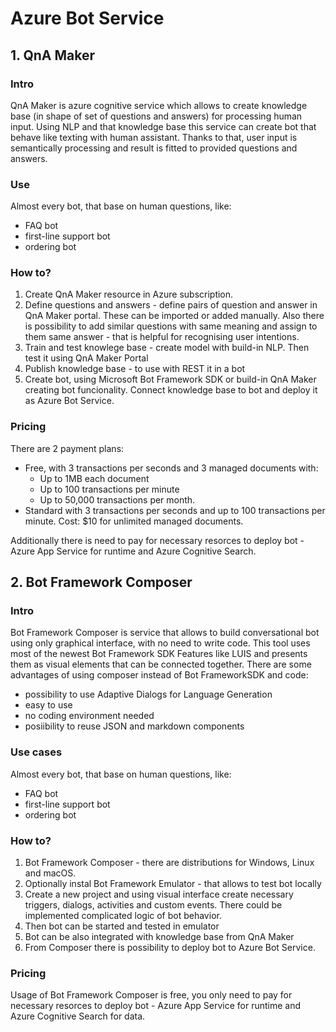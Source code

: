 # Azure Bot Service
## 1. QnA Maker
### Intro
QnA Maker is azure cognitive service which allows to create knowledge base (in shape of set of questions and answers) for processing human input. Using NLP and that knowledge base this service can create bot that behave like texting with human assistant. Thanks to that, user input is semantically processing and result is fitted to provided questions and answers.
### Use 
Almost every bot, that base on human questions, like:
- FAQ bot
- first-line support bot
- ordering bot
### How to?
1. Create QnA Maker resource in Azure subscription.
2. Define questions and answers - define pairs of question and answer in QnA Maker portal. These can be imported or added manually. Also there is possibility to add similar questions with same meaning and assign to them same answer - that is helpful for recognising user intentions.
3. Train and test knowlege base - create model with build-in NLP. Then test it using QnA Maker Portal
4. Publish knowledge base - to use with REST it in a bot 
5. Create bot, using Microsoft Bot Framework SDK or build-in QnA Maker creating bot funcionality. Connect knowledge base to bot and deploy it as Azure Bot Service.
### Pricing
There are 2 payment plans:
- Free, with 3 transactions per seconds and 3 managed documents with:
  - Up to 1MB each document
  - Up to 100 transactions per minute
  - Up to 50,000 transactions per month.
- Standard with 3 transactions per seconds and up to 100 transactions per minute. Cost: $10 for unlimited managed documents.

Additionally there is need to pay for necessary resorces to deploy bot - Azure App Service for runtime and Azure Cognitive Search.
## 2. Bot Framework Composer
### Intro
Bot Framework Composer is service that allows to build conversational bot using only graphical interface, with no need to write code. This tool uses most of the newest Bot Framework SDK Features like LUIS and presents them as visual elements that can be connected together. There are some advantages of using composer instead of Bot FrameworkSDK and code:
- possibility to use Adaptive Dialogs for Language Generation
- easy to use
- no coding environment needed
- posiibility to reuse JSON and markdown components
### Use cases
Almost every bot, that base on human questions, like:
- FAQ bot
- first-line support bot
- ordering bot
### How to?
1. Bot Framework Composer - there are distributions for Windows, Linux and macOS.
2. Optionally instal Bot Framework Emulator - that allows to test bot locally
3. Create a new project and using visual interface create necessary triggers, dialogs, activities and custom events. There could be implemented complicated logic of bot behavior.
4. Then bot can be started and tested in emulator
5. Bot can be also integrated with knowledge base from QnA Maker
6. From Composer there is possibility to deploy bot to Azure Bot Service.
### Pricing
Usage of Bot Framework Composer is free, you only need to pay for necessary resorces to deploy bot - Azure App Service for runtime and Azure Cognitive Search for data.
